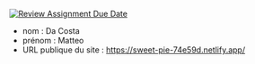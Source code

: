 [![Review Assignment Due Date](https://classroom.github.com/assets/deadline-readme-button-24ddc0f5d75046c5622901739e7c5dd533143b0c8e959d652212380cedb1ea36.svg)](https://classroom.github.com/a/EBjL2tOb)
- nom : Da Costa
- prénom : Matteo
- URL publique du site : https://sweet-pie-74e59d.netlify.app/
